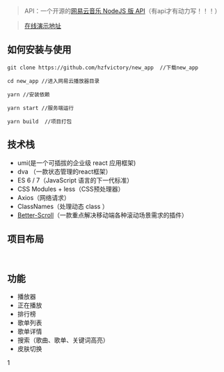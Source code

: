 
> API：一个开源的[网易云音乐 NodeJS 版 API](https://binaryify.github.io/NeteaseCloudMusicApi)（有api才有动力写！！！）

> [在线演示地址](http://www.jing999.cn)

## 如何安装与使用

```
git clone https://github.com/hzfvictory/new_app  //下载new_app

cd new_app //进入网易云播放器目录

yarn //安装依赖

yarn start //服务端运行

yarn build  //项目打包

```


## 技术栈

- umi(是一个可插拔的企业级 react 应用框架)
- dva （一款状态管理的react框架）
- ES 6 / 7（JavaScript 语言的下一代标准）
- CSS Modules + less（CSS预处理器）
- Axios（网络请求）
- ClassNames（处理动态 class ）
- [Better-Scroll](https://ustbhuangyi.github.io/better-scroll/#/zh)（一款重点解决移动端各种滚动场景需求的插件）

## 项目布局

```
    
```

## 功能

- 播放器
- 正在播放
- 排行榜
- 歌单列表
- 歌单详情
- 搜索（歌曲、歌单、关键词高亮）
- 皮肤切换

1
